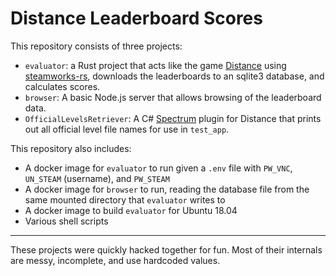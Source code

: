 # Distance Leaderboard Scores

This repository consists of three projects:
* `evaluator`: a Rust project that acts like the game [Distance](https://store.steampowered.com/app/233610/Distance/) using [steamworks-rs](https://github.com/Seeker14491/steamworks-rs), downloads the leaderboards to an sqlite3 database, and calculates scores.
* `browser`: A basic Node.js server that allows browsing of the leaderboard data.
* `OfficialLevelsRetriever`: A C# [Spectrum](https://github.com/Ciastex/Spectrum) plugin for Distance that prints out all official level file names for use in `test_app`.

This repository also includes:
* A docker image for `evaluator` to run given a `.env` file with `PW_VNC`, `UN_STEAM` (username), and `PW_STEAM`
* A docker image for `browser` to run, reading the database file from the same mounted directory that `evaluator` writes to
* A docker image to build `evaluator` for Ubuntu 18.04
* Various shell scripts

---

These projects were quickly hacked together for fun. Most of their internals are messy, incomplete, and use hardcoded values.
